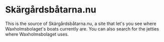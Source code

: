 Skärgårdsbåtarna.nu
================================================
This is the source of Skärgårdsbåtarna.nu, a site that let's you see where Waxholmsbolaget's boats currently are. You can also search for the jetties where Waxholmsbolaget uses. 
